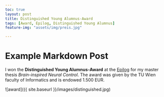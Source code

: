 ```yaml
---
toc: true
layout: post
title: Distinguished Young Alumnus-Award
tags: [Award, Epilog, Distinguished Young Alumnus]
feature-img: "assets/img/preis.jpg"

---
```

# Example Markdown Post

I won the **Distinguished Young Alumnus-Award** at the  [Epilog](http://www.informatik.tuwien.ac.at/studium/studierende/epilog/2017ws)
for my master thesis *Brain-inspired Neural Control*. The award was given by the TU Wien faculty of Informatics and is endowed 1.500 EUR.

![award]({{ site.baseurl }}/images/distinguished.jpg)
